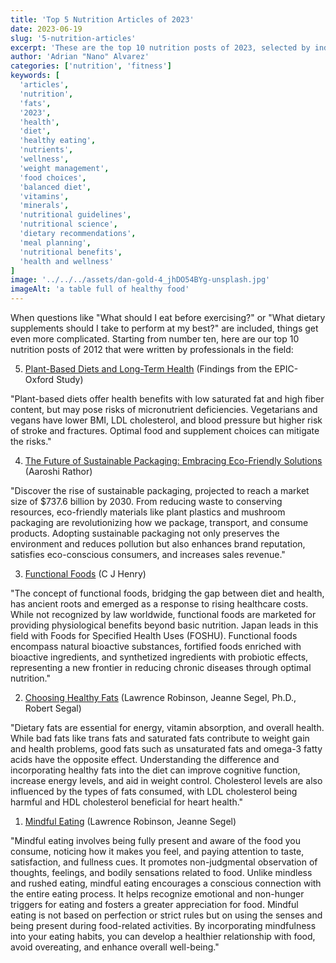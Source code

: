 ```yaml
---
title: 'Top 5 Nutrition Articles of 2023'
date: 2023-06-19
slug: '5-nutrition-articles'
excerpt: 'These are the top 10 nutrition posts of 2023, selected by industry professionals.'
author: 'Adrian "Nano" Alvarez'
categories: ['nutrition', 'fitness']
keywords: [
  'articles',
  'nutrition',
  'fats',
  '2023',
  'health',
  'diet',
  'healthy eating',
  'nutrients',
  'wellness',
  'weight management',
  'food choices',
  'balanced diet',
  'vitamins',
  'minerals',
  'nutritional guidelines',
  'nutritional science',
  'dietary recommendations',
  'meal planning',
  'nutritional benefits',
  'health and wellness'
]
image: '../../../assets/dan-gold-4_jhDO54BYg-unsplash.jpg'
imageAlt: 'a table full of healthy food'
---
```


When questions like "What should I eat before exercising?" or "What dietary supplements should I take to perform at my best?" are included, things get even more complicated. Starting from number ten, here are our top 10 nutrition posts of 2012 that were written by professionals in the field:

5. [Plant-Based Diets and Long-Term Health](https://www.cambridge.org/core/journals/proceedings-of-the-nutrition-society/article/plantbased-diets-and-longterm-health-findings-from-the-epicoxford-study/771ED5439481A68AD92BF40E8B1EF7E6) (Findings from the EPIC-Oxford Study)

"Plant-based diets offer health benefits with low saturated fat and high fiber content, but may pose risks of micronutrient deficiencies. Vegetarians and vegans have lower BMI, LDL cholesterol, and blood pressure but higher risk of stroke and fractures. Optimal food and supplement choices can mitigate the risks."

4. [The Future of Sustainable Packaging: Embracing Eco-Friendly Solutions](https://www.knowesg.com/featured-article/the-future-of-sustainable-packaging-embracing-eco-friendly-solutions) (Aaroshi Rathor)

"Discover the rise of sustainable packaging, projected to reach a market size of $737.6 billion by 2030. From reducing waste to conserving resources, eco-friendly materials like plant plastics and mushroom packaging are revolutionizing how we package, transport, and consume products. Adopting sustainable packaging not only preserves the environment and reduces pollution but also enhances brand reputation, satisfies eco-conscious consumers, and increases sales revenue."

3. [Functional Foods](https://www.nature.com/articles/ejcn2010101) (C J Henry)

"The concept of functional foods, bridging the gap between diet and health, has ancient roots and emerged as a response to rising healthcare costs. While not recognized by law worldwide, functional foods are marketed for providing physiological benefits beyond basic nutrition. Japan leads in this field with Foods for Specified Health Uses (FOSHU). Functional foods encompass natural bioactive substances, fortified foods enriched with bioactive ingredients, and synthetized ingredients with probiotic effects, representing a new frontier in reducing chronic diseases through optimal nutrition."

2. [Choosing Healthy Fats](https://www.helpguide.org/articles/healthy-eating/choosing-healthy-fats.htm) (Lawrence Robinson, Jeanne Segel, Ph.D., Robert Segal)

"Dietary fats are essential for energy, vitamin absorption, and overall health. While bad fats like trans fats and saturated fats contribute to weight gain and health problems, good fats such as unsaturated fats and omega-3 fatty acids have the opposite effect. Understanding the difference and incorporating healthy fats into the diet can improve cognitive function, increase energy levels, and aid in weight control. Cholesterol levels are also influenced by the types of fats consumed, with LDL cholesterol being harmful and HDL cholesterol beneficial for heart health."

1. [Mindful Eating](https://www.helpguide.org/articles/diets/mindful-eating.htm) (Lawrence Robinson, Jeanne Segel)

"Mindful eating involves being fully present and aware of the food you consume, noticing how it makes you feel, and paying attention to taste, satisfaction, and fullness cues. It promotes non-judgmental observation of thoughts, feelings, and bodily sensations related to food. Unlike mindless and rushed eating, mindful eating encourages a conscious connection with the entire eating process. It helps recognize emotional and non-hunger triggers for eating and fosters a greater appreciation for food. Mindful eating is not based on perfection or strict rules but on using the senses and being present during food-related activities. By incorporating mindfulness into your eating habits, you can develop a healthier relationship with food, avoid overeating, and enhance overall well-being."
